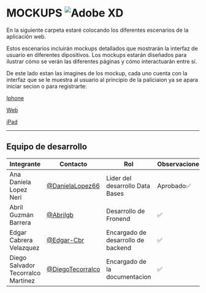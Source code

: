 # MOCKUPS  ![Adobe XD](https://img.shields.io/badge/Adobe%20XD-470137?style=for-the-badge&logo=Adobe%20XD&logoColor=#FF61F6)
En la siguiente carpeta estaré colocando los diferentes escenarios de la aplicación web. 

Estos escenarios incluirán mockups detallados que mostrarán la interfaz de usuario en diferentes dipositivos. Los mockups estarán diseñados para ilustrar cómo se verán las diferentes páginas y cómo interactuarán entre sí. 

De este lado estan las imagines de los mockup, cada uno cuenta con la interfaz que se le muestra al usuario al principio de la paliciaion ya se apara iniciar secion o para registrarte:

[Iphone](/FrontEnd/Assets/Iphone%2014.png)

[Web](/FrontEnd/Assets/WEB.png)

[iPad](/FrontEnd/Assets/iPad%20pro.png)



---
## Equipo de desarrollo
|Integrante|Contacto|Rol|Observaciones|
|----------|--------|-----------|----------|
|Ana Daniela Lopez Neri|[@DanielaLopez66](https://github.com/DanielaLopez66)| Lider del desarrollo Data Bases| Aprobado✅|
|Abril Guzmán Barrera|[@Abrilgb](https://github.com/Abrilgb)|Desarrollo de Fronend|✅|
| Edgar Cabrera Velazquez| [@Edgar-Cbr](https://github.com/Edgar-Cbr)| Encargado de desarrollo de backend| ✅ |
|Diego Salvador Tecorralco Martinez| [@DiegoTecorralco](https://github.com/DiegoTecorralco)| Encargado de la documentacion|✅|


